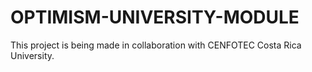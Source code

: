 # OPTIMISM-UNIVERSITY-MODULE
This project is being made in collaboration with CENFOTEC Costa Rica University.
